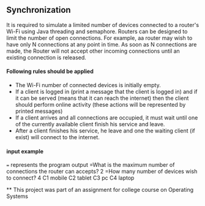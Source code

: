 ## Synchronization
It is required to simulate a limited number of devices connected to a router's Wi-Fi using Java threading and semaphore. Routers can be designed to limit the number of open connections.
For example, aa router may wish to have only N connections at any point in time. As soon as N connections are made, the Router will not accept other incoming connections until an existing
connection is released.

#### Following rules should be applied
- The Wi-Fi number of connected devices is initially empty.
- If a client is logged in (print a message that the client is logged in) and if it can be served (means that it can reach the internet) then the client should perform online activity (these actions will be represented by printed messages)
- If a client arrives and all connections are occupied, it must wait until one of the currently available client finish his service and leave.
- After a client finishes his service, he leave and one the waiting client (if exist) will connect to the internet.

#### input example
`=` represents the program output
=What is the maximum number of connections the router can accepts?
2
=How many number of devices wish to connect?
4
C1 mobile
C2 tablet
C3 pc
C4 laptop

** This project was part of an assignment for college course on Operating Systems
